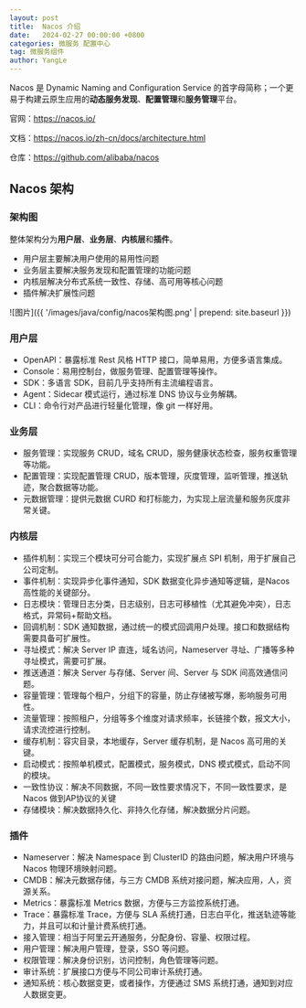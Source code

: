 ```yaml
---
layout: post
title:  Nacos 介绍
date:   2024-02-27 00:00:00 +0800
categories: 微服务 配置中心
tag: 微服务组件
author: YangLe
---
```




Nacos 是 Dynamic Naming and Configuration Service 的首字母简称；⼀个更易于构建云原生应用的**动态服务发现**、**配置管理**和**服务管理**平台。

官网：https://nacos.io/

文档：https://nacos.io/zh-cn/docs/architecture.html

仓库：https://github.com/alibaba/nacos



## Nacos 架构

### 架构图

整体架构分为**用户层**、**业务层**、**内核层**和**插件**。

- 用户层主要解决用户使用的易用性问题
- 业务层主要解决服务发现和配置管理的功能问题
- 内核层解决分布式系统⼀致性、存储、高可用等核心问题
- 插件解决扩展性问题

![图片]({{ '/images/java/config/nacos架构图.png' | prepend: site.baseurl  }})



### 用户层

- OpenAPI：暴露标准 Rest 风格 HTTP 接口，简单易用，方便多语言集成。
- Console：易用控制台，做服务管理、配置管理等操作。
- SDK：多语言 SDK，目前几乎支持所有主流编程语言。
- Agent：Sidecar 模式运行，通过标准 DNS 协议与业务解耦。
-  CLI：命令行对产品进行轻量化管理，像 git ⼀样好用。



### 业务层

- 服务管理：实现服务 CRUD，域名 CRUD，服务健康状态检查，服务权重管理等功能。
- 配置管理：实现配置管理 CRUD，版本管理，灰度管理，监听管理，推送轨迹，聚合数据等功能。
- 元数据管理：提供元数据 CURD 和打标能力，为实现上层流量和服务灰度非常关键。



### 内核层

- 插件机制：实现三个模块可分可合能力，实现扩展点 SPI 机制，用于扩展自己公司定制。
- 事件机制：实现异步化事件通知，SDK 数据变化异步通知等逻辑，是Nacos 高性能的关键部分。
- 日志模块：管理日志分类，日志级别，日志可移植性（尤其避免冲突），日志格式，异常码+帮助文档。
- 回调机制：SDK 通知数据，通过统⼀的模式回调用户处理。接口和数据结构需要具备可扩展性。
- 寻址模式：解决 Server IP 直连，域名访问，Nameserver 寻址、广播等多种寻址模式，需要可扩展。
- 推送通道：解决 Server 与存储、Server 间、Server 与 SDK 间高效通信问题。
- 容量管理：管理每个租户，分组下的容量，防止存储被写爆，影响服务可用性。
- 流量管理：按照租户，分组等多个维度对请求频率，长链接个数，报文大小，请求流控进行控制。
- 缓存机制：容灾目录，本地缓存，Server 缓存机制，是 Nacos 高可用的关键。
- 启动模式：按照单机模式，配置模式，服务模式，DNS 模式模式，启动不同的模块。
- ⼀致性协议：解决不同数据，不同⼀致性要求情况下，不同⼀致性要求，是Nacos 做到AP协议的关键
- 存储模块：解决数据持久化、非持久化存储，解决数据分片问题。



### 插件

- Nameserver：解决 Namespace 到 ClusterID 的路由问题，解决用户环境与Nacos 物理环境映射问题。
- CMDB：解决元数据存储，与三方 CMDB 系统对接问题，解决应用，人，资源关系。
- Metrics：暴露标准 Metrics 数据，方便与三方监控系统打通。
- Trace：暴露标准 Trace，方便与 SLA 系统打通，日志白平化，推送轨迹等能力，并且可以和计量计费系统打通。
- 接入管理：相当于阿里云开通服务，分配身份、容量、权限过程。
- 用户管理：解决用户管理，登录，SSO 等问题。
- 权限管理：解决身份识别，访问控制，角色管理等问题。
- 审计系统：扩展接口方便与不同公司审计系统打通。
- 通知系统：核心数据变更，或者操作，方便通过 SMS 系统打通，通知到对应人数据变更。





